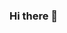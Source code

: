 ### Hi there 👋

<!--
**KdoubleUs/KdoubleUs** is a ✨ _special_ ✨ repository because its `README.md` (this file) appears on your GitHub profile.

Here are some ideas to get you started:
[![Anurag's GitHub stats](https://github-readme-stats.vercel.app/api?username=anuraghazra)](https://github.com/anuraghazra/github-readme-stats)
![Anurag's GitHub stats](https://github-readme-stats.vercel.app/api?username=anuraghazra&show_icons=true&theme=radical)


- 🔭 I’m currently working on: Developing a mobile application for working out
- 🌱 I’m currently learning: GoLang, MySql, Java
- 💬 Ask me about: What i enjoy?
- 📫 How to reach me: kevinwuinbox@gmail.com
- 😄 Pronouns: He/Him
- ⚡ Fun fact:
-->
